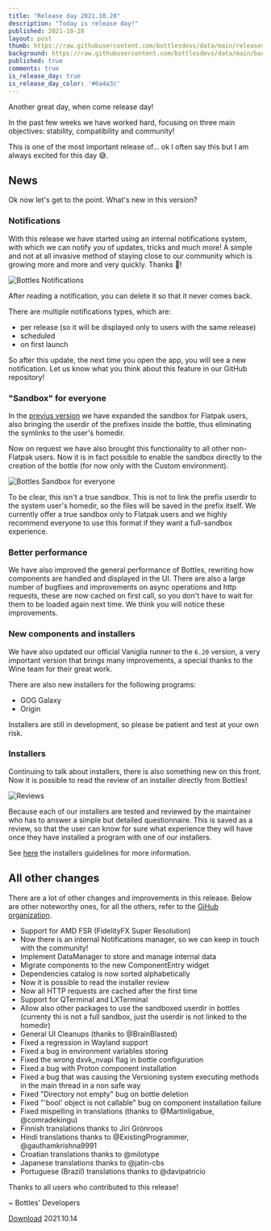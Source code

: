 ```yaml
---
title: "Release day 2021.10.28"
description: "Today is release day!"
published: 2021-10-28
layout: post
thumb: https://raw.githubusercontent.com/bottlesdevs/data/main/releases/2021.10.28/release-day.png
background: https://raw.githubusercontent.com/bottlesdevs/data/main/backgrounds/2021.10.28.png
published: true
comments: true
is_release_day: true
is_release_day_color: '#6a4a3c'
---
```


Another great day, when come release day!

In the past few weeks we have worked hard, focusing on three main objectives: 
stability, compatibility and community!

This is one of the most important release of... ok I often say this but I am
always excited for this day 😅.

## News
Ok now let's get to the point. What's new in this version?

### Notifications
With this release we have started using an internal notifications system, with 
which we can notify you of updates, tricks and much more! A simple and not at 
all invasive method of staying close to our community which is growing 
more and more and very quickly. Thanks 🙏!

![Bottles Notifications](/uploads/notifications.png)

After reading a notification, you can delete it so that it never comes back.

There are multiple notifications types, which are:
- per release (so it will be displayed only to users with the same release)
- scheduled
- on first launch

So after this update, the next time you open the app, you will see a new
notification. Let us know what you think about this feature in our GitHub
repository!

### "Sandbox" for everyone
In the 
[previus version](https://usebottles.com/blog/release-2021.10.14/#sand-boxed-homedir)
we have expanded the sandbox for Flatpak users, also 
bringing the userdir of the prefixes inside the bottle, thus eliminating the 
symlinks to the user's homedir.

Now on request we have also brought this functionality to all other non-Flatpak 
users. Now it is in fact possible to enable the sandbox directly to the 
creation of the bottle (for now only with the Custom environment).

![Bottles Sandbox for everyone](/uploads/sandbox-everyone.png)

To be clear, this isn't a true sandbox. This is not to link the prefix userdir 
to the system user's homedir, so the files will be saved in the prefix itself. 
We currently offer a true sandbox only to Flatpak users and we highly recommend 
everyone to use this format if they want a full-sandbox experience.

### Better performance
We have also improved the general performance of Bottles, rewriting how
components are handled and displayed in the UI. There are also a large number
of bugfixes and improvements on async operations and http requests, these are
now cached on first call, so you don't have to wait for them to be loaded again
next time. We think you will notice these improvements.

### New components and installers
We have also updated our official Vaniglia runner to the `6.20` version, a very
important version that brings many improvements, a special thanks to the Wine 
team for their great work.

There are also new installers for the following
programs:
- GOG Galaxy
- Origin

Installers are still in development, so please be patient and test at your own
risk.

### Installers
Continuing to talk about installers, there is also something new on this front. 
Now it is possible to read the review of an installer directly from Bottles!

![Reviews](/uploads/reviews.png)

Because each of our installers are tested and reviewed by the maintainer 
who has to answer a simple but detailed questionnaire. This is saved as a 
review, so that the user can know for sure what experience they will have 
once they have installed a program with one of our installers.

See [here](https://github.com/bottlesdevs/programs/blob/main/GUIDELINES.md) the
installers guidelines for more information.

## All other changes
There are a lot of other changes and improvements in this release. Below are 
other noteworthy ones, for all the others, refer to 
the [GiHub organization](https://github.com/bottlesdevs).

* Support for AMD FSR (FidelityFX Super Resolution)
* Now there is an internal Notifications manager, so we can keep in touch with the community!
* Implement DataManager to store and manage internal data
* Migrate components to the new ComponentEntry widget
* Dependencies catalog is now sorted alphabetically
* Now it is possible to read the installer review
* Now all HTTP requests are cached after the first time
* Support for QTerminal and LXTerminal
* Allow also other packages to use the sandboxed userdir in bottles (currenty thi is not a full sandbox, just the userdir is not linked to the homedir)
* General UI Cleanups (thanks to @BrainBlasted)
* Fixed a regression in Wayland support
* Fixed a bug in environment variables storing
* Fixed the wrong dxvk_nvapi flag in bottle configuration
* Fixed a bug with Proton component installation
* Fixed a bug that was causing the Versioning system executing methods in the main thread in a non safe way
* Fixed "Directory not empty" bug on bottle deletion
* Fixed "'bool' object is not callable" bug on component installation failure
* Fixed mispelling in translations (thanks to @Martinligabue, @comradekingu)
* Finnish translations thanks to Jiri Grönroos
* Hindi translations thanks to @ExistingProgrammer, @gauthamkrishna9991
* Croatian translations thanks to @milotype
* Japanese translations thanks to @jatin-cbs
* Portuguese (Brazil) translations thanks to @davipatricio

Thanks to all users who contributed to this release!

~ Bottles' Developers

<a class="button" href="/download" style="">Download</a> 2021.10.14
